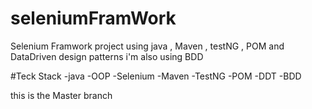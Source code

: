 # seleniumFramWork
Selenium Framwork project using java , Maven , testNG , POM and DataDriven design patterns 
i'm also using BDD

#Teck Stack
-java
-OOP
-Selenium
-Maven
-TestNG
-POM
-DDT
-BDD



this is the Master branch

